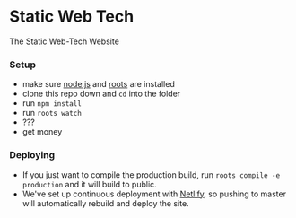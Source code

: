 # Static Web Tech

The Static Web-Tech Website

### Setup

- make sure [node.js](http://nodejs.org) and [roots](http://roots.cx) are installed
- clone this repo down and `cd` into the folder
- run `npm install`
- run `roots watch`
- ???
- get money

### Deploying

- If you just want to compile the production build, run `roots compile -e production` and it will build to public.
- We've set up continuous deployment with [Netlify](https://www.netlify.com), so pushing to master will automatically rebuild and deploy the site.
